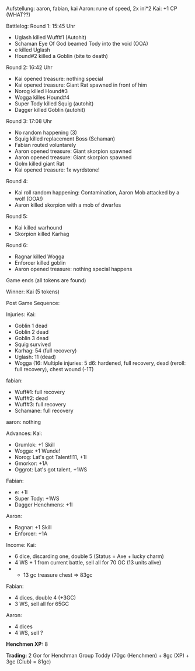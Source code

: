 Aufstellung: aaron, fabian, kai
Aaron: rune of speed, 2x ini*2
Kai: +1 CP (WHAT??)

Battlelog:
Round 1: 15:45 Uhr
* Uglash killed Wuff#1 (Autohit)
* Schaman Eye Of God beamed Tody into the void (OOA)
* e killed Uglash
* Hound#2 killed a Goblin (bite to death)

Round 2:  16:42 Uhr
* Kai opened treasure: nothing special
* Kai opened treasure: Giant Rat spawned in front of him
* Norog killed Hound#3
* Wogga killes Hound#4
* Super Tody killed Squig (autohit)
* Dagger killed Goblin (autohit)

Round 3: 17:08 Uhr
* No random happening (3)
* Squig killed replacement Boss (Schaman)
* Fabian routed voluntarely
* Aaron opened treasure: Giant skorpion spawned
* Aaron opened treasure: Giant skorpion spawned
* Golm killed giant Rat
* Kai opened treasure: 1x wyrdstone!

Round 4: 
* Kai roll random happening: Contamination, Aaron Mob attacked by a wolf (OOA!)
* Aaron killed skorpion with a mob of dwarfes

Round 5:
* Kai killed warhound
* Skorpion killed Karhag

Round 6:
* Ragnar killed Wogga
* Enforcer killed goblin
* Aaron opened treasure: nothing special happens

Game ends (all tokens are found)

Winner: Kai (5 tokens)

Post Game Sequence:

Injuries:
Kai:
* Goblin 1 dead
* Goblin 2 dead
* Goblin 3 dead
* Squig survived
* Karhag: 54 (full recovery)
* Uglash: 11 (dead)
* Wogga (16: Multiple injuries: 5 d6: hardened, full recovery, dead (reroll: full recovery), chest wound (-1T)

fabian:
* Wuff#1: full recovery
* Wuff#2: dead
* Wuff#3: full recovery
* Schamane: full recovery

aaron:
nothing

Advances:
Kai:
* Grumlok: +1 Skill
* Wogga: +1 Wunde!
* Norog: Lat's got Talent!!11, +1I
* Gmorkor: +1A
* Oggrot: Lat's got talent, +1WS

Fabian:
* e: +1I
* Super Tody: +1WS
* Dagger Henchmens: +1I

Aaron:
* Ragnar: +1 Skill
* Enforcer: +1A

Income:
Kai:
* 6 dice, discarding one, double 5 (Status = Axe + lucky charm)
* 4 WS + 1 from current battle, sell all for 70 GC (13 units alive)
* + 13 gc treasure chest
=> 83gc

Fabian:
* 4 dices, double 4 (+3GC)
* 3 WS, sell all for 65GC

Aaron:
* 4 dices
* 4 WS, sell ?

**Henchmen XP:**
8  

**Trading:**
2 Gor for Henchman Group Toddy (70gc (Henchmen) + 8gc (XP) + 3gc (Club) = 81gc)